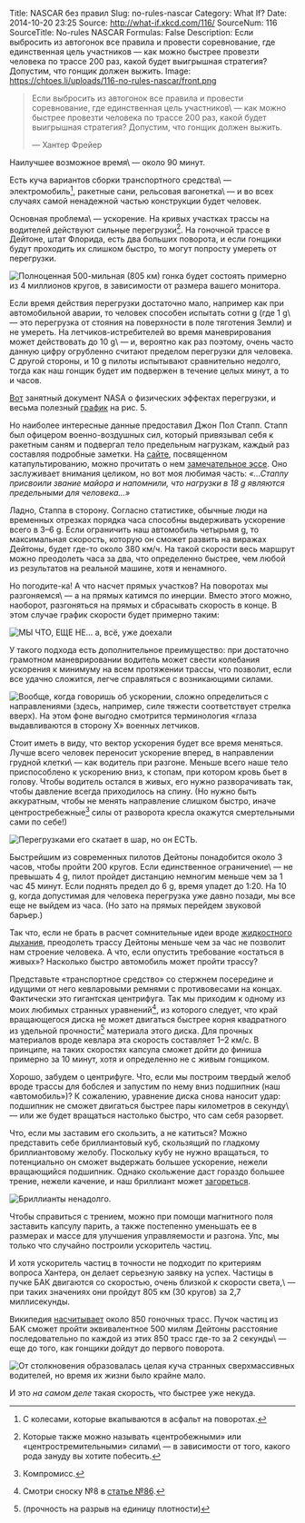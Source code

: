 Title: NASCAR без правил
Slug: no-rules-nascar
Category: What If?
Date: 2014-10-20 23:25
Source: http://what-if.xkcd.com/116/
SourceNum: 116
SourceTitle: No-rules NASCAR
Formulas: False
Description: Если выбросить из автогонок все правила и провести соревнование, где единственная цель участников — как можно быстрее провезти человека по трассе 200 раз, какой будет выигрышная стратегия? Допустим, что гонщик должен выжить.
Image: https://chtoes.li/uploads/116-no-rules-nascar/front.png

> Если выбросить из автогонок все правила и провести соревнование, где единственная цель участников\ — как можно быстрее провезти человека по трассе 200 раз, какой будет выигрышная стратегия? Допустим, что гонщик должен выжить.
>
> — Хантер Фрейер

Наилучшее возможное время\ — около 90 минут.

Есть куча вариантов сборки транспортного средства\ — электромобиль[^1], ракетные сани, рельсовая вагонетка\ — и во всех случаях самой ненадежной частью конструкции будет человек.

[^1]: С колесами, которые вкапываются в асфальт на поворотах.

Основная проблема\ — ускорение. На кривых участках трассы на водителей действуют сильные перегрузки[^2]. На гоночной трассе в Дейтоне, штат Флорида, есть два больших поворота, и если гонщики будут проходить их слишком быстро, то могут попросту умереть от перегрузки.

[^2]: Которые также можно называть «центробежными» или «центростремительными» силами\ — в зависимости от того, какого рода зануду вы хотите побесить.

![](/uploads/116-no-rules-nascar/daytona_ru.png "Полноценная 500-мильная (805 км) гонка будет состоять примерно из 4 миллионов кругов, в зависимости от размера вашего монитора.")

Если время действия перегрузки достаточно мало, например как при автомобильной аварии, то человек способен испытать сотни g (где 1 g\ — это перегрузка от стояния на поверхности в поле тяготения Земли) и не умереть. На летчиков-истребителей во время маневрирования может действовать до 10 g\ — и, вероятно как раз поэтому, очень часто данную цифру огрубленно считают пределом перегрузки для человека. С другой стороны, и 10 g пилоты испытывают сравнительно недолго, тогда как наш гонщик будет им подвержен в течение целых минут, а то и часов.

[Вот][1] занятный документ NASA о физических эффектах перегрузки, и весьма полезный [график][2] на рис. 5.

Но наиболее интересные данные предоставил Джон Пол Стапп. Стапп был офицером военно-воздушных сил, который привязывал себя к ракетным саням и подвергал тело предельным нагрузкам, каждый раз составляя подробные заметки. На [сайте][3], посвященном катапультированию, можно прочитать о нем [замечательное эссе][4]. Оно заслуживает внимания целиком, но вот моя любимая часть: *«…Стаппу присвоили звание майора и напомнили, что нагрузки в 18 g являются предельными для человека…»*

Ладно, Стаппа в сторону. Согласно статистике, обычные люди на временных отрезках порядка часа способны выдерживать ускорение всего в 3–6 g. Если ограничить наш автомобиль четырьмя g, то максимальная скорость, которую он сможет развить на виражах Дейтоны, будет где-то около 380 км/ч. На такой скорости весь маршрут можно преодолеть часа за два, что определенно быстрее, чем любой из результатов на реальной машине, хотя и ненамного.

Но погодите-ка! А что насчет прямых участков? На поворотах мы разгоняемся\ — а на прямых катимся по инерции. Вместо этого можно, наоборот, разгоняться на прямых и сбрасывать скорость в конце. В этом случае график скорости будет примерно таким:

![](/uploads/116-no-rules-nascar/profile_ru.png "МЫ ЧТО, ЕЩЕ НЕ… а, всё, уже доехали")

У такого подхода есть дополнительное преимущество: при достаточно грамотном маневрировании водитель может свести колебания ускорения к минимуму на всем протяжении трассы, что позволит, если все удачно сложится, легче справляться с возникающими силами.

![](/uploads/116-no-rules-nascar/directions_ru.png "Вообще, когда говоришь об ускорении, сложно определиться с направлениями (здесь, например, силе тяжести соответствует стрелка вверх). На этом фоне выгодно смотрится терминология «глаза выдавливаются в сторону X» военных летчиков.")

Стоит иметь в виду, что вектор ускорения будет все время меняться. Лучше всего человек переносит ускорение вперед, в направлении грудной клетки\ — как водитель при разгоне. Меньше всего наше тело приспособлено к ускорению вниз, к стопам, при котором кровь бьет в голову. Чтобы водитель остался в живых, его нужно разворачивать так, чтобы давление всегда приходилось на спину. (Но нужно быть аккуратным, чтобы не менять направление слишком быстро, иначе центростребежные[^3] силы от разворота кресла окажутся смертельными сами по себе!)

[^3]: Компромисс.

![](/uploads/116-no-rules-nascar/rules_ru.png "Перегрузками его скатает в шар, но он ЕСТЬ.")

Быстрейшим из современных пилотов Дейтоны понадобится около 3 часов, чтобы пройти 200 кругов. Если единственное ограничение\ — не превышать 4 g, пилот пройдет дистанцию немногим меньше чем за 1 час 45 минут. Если поднять предел до 6 g, время упадет до 1:20. На 10 g, когда допустимая для человека перегрузка уже давно позади, мы все еще не выйдем из часа. (Но зато на прямых перейдем звуковой барьер.)

Так что, если не брать в расчет сомнительные идеи вроде [жидкостного дыхания][5], преодолеть трассу Дейтоны меньше чем за час не позволит нам строение человека. А что, если опустить требование «остаться в живых»? Насколько быстро автомобиль может пройти трассу?

Представьте «транспортное средство» со стержнем посередине и идущими от него кевларовыми ремнями с противовесами на концах. Фактически это гигантская центрифуга. Так мы приходим к одному из моих любимых странных уравнений[^4], из которого следует, что край вращающегося диска не может двигаться быстрее корня квадратного из удельной прочности[^5] материала этого диска. Для прочных материалов вроде кевлара эта скорость составляет 1–2 км/с. В принципе, на таких скоростях капсула сможет дойти до финиша примерно за 10 минут, хотя и определенно не с живым гонщиком.

[^4]: Смотри сноску №8 в [статье №86][6].

[^5]: (прочность на разрыв на единицу плотности)

Хорошо, забудем о центрифуге. Что, если мы построим твердый желоб вроде трассы для бобслея и запустим по нему вниз подшипник (наш «автомобиль»)? К сожалению, уравнение диска снова наносит удар: подшипник не сможет двигаться быстрее пары километров в секунду\ — или же будет вращаться настолько быстро, что сам себя разорвет.

Что, если мы заставим его скользить, а не катиться? Можно представить себе бриллиантовый куб, скользящий по гладкому бриллиантовому желобу. Поскольку кубу не нужно вращаться, то потенциально он сможет выдержать большее ускорение, нежели вращающийся подшипник. Однако скольжение даст гораздо большее трение, нежели качение, и наш бриллиант может [загореться][7].

![](/uploads/116-no-rules-nascar/fire_ru.png "Бриллианты ненадолго.")

Чтобы справиться с трением, можно при помощи магнитного поля заставить капсулу парить, а также постепенно уменьшать ее в размерах и массе для улучшения управляемости и разгона. Упс, мы только что случайно построили ускоритель частиц.

И хотя ускоритель частиц в точности не подходит по критериям вопроса Хантера, он делает серьезную заявку на успех. Частицы в пучке БАК двигаются со скоростью, очень близкой к скорости света,\ — при таких значениях они пройдут 805 км (30 кругов) за 2,7 миллисекунды.

Википедия [насчитывает][8] около 850 гоночных трасс. Пучок частиц из БАК сможет пройти эквивалентное 500 милям Дейтоны расстояние последовательно по каждой из этих 850 трасс где-то за 2 секунды\ — еще до того, как гонщики дойдут до первого поворота.

![](/uploads/116-no-rules-nascar/particle_ru.png "От столкновения образовалась целая куча странных сверхмассивных водителей, но время их жизни было крайне мало.")

И это *на самом деле* такая скорость, что быстрее уже некуда.

[1]: http://ntrs.nasa.gov/archive/nasa/casi.ntrs.nasa.gov/19930020462.pdf

[2]: http://history.nasa.gov/conghand/mannedev.htm

[3]: http://www.ejectionsite.com/

[4]: http://www.ejectionsite.com/stapp.htm

[5]: http://ru.wikipedia.org/wiki/Жидкостное_дыхание

[6]: https://chtoes.li/far-traveling-objects/

[7]: https://www.youtube.com/watch?v=WWpm6_Y7ASI

[8]: http://en.wikipedia.org/wiki/List_of_motor_racing_tracks
